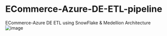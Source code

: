 # ECommerce-Azure-DE-ETL-pipeline
ECommerce-Azure DE ETL using SnowFlake &amp; Medellion Architecture
![image](https://github.com/Vedavyas17/ECommerce-Azure-DE-ETL-pipeline/assets/59414826/db9f3e9b-46ef-4ea4-806f-49d6e06f41ed)
